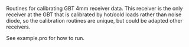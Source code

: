 Routines for calibrating GBT 4mm receiver data. This receiver is the
only receiver at the GBT that is calibrated by hot/cold loads rather
than noise diode, so the calibration routines are unique, but could be
adapted other receivers.

See example.pro for how to run.
